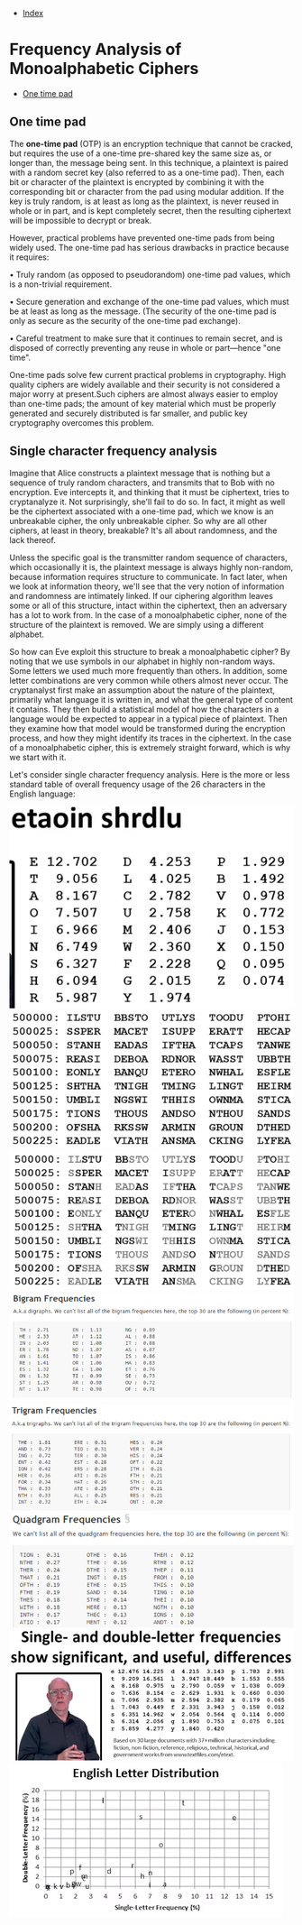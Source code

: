 - [Index](https://github.com/KiraDiShira/Crypto#crypto)   

# Frequency Analysis of Monoalphabetic Ciphers

- [One time pad](#one-time-pad)   

## One time pad

The **one-time pad** (OTP) is an encryption technique that cannot be cracked, but requires the use of a one-time pre-shared key the same size as, or longer than, the message being sent. In this technique, a plaintext is paired with a random secret key (also referred to as a one-time pad). Then, each bit or character of the plaintext is encrypted by combining it with the corresponding bit or character from the pad using modular addition. If the key is truly random, is at least as long as the plaintext, is never reused in whole or in part, and is kept completely secret, then the resulting ciphertext will be impossible to decrypt or break.

However, practical problems have prevented one-time pads from being widely used. The one-time pad has serious drawbacks in practice because it requires:

•	Truly random (as opposed to pseudorandom) one-time pad values, which is a non-trivial requirement.

•	Secure generation and exchange of the one-time pad values, which must be at least as long as the message. (The security of the one-time pad is only as secure as the security of the one-time pad exchange).

•	Careful treatment to make sure that it continues to remain secret, and is disposed of correctly preventing any reuse in whole or part—hence "one time". 

One-time pads solve few current practical problems in cryptography. High quality ciphers are widely available and their security is not considered a major worry at present.Such ciphers are almost always easier to employ than one-time pads; the amount of key material which must be properly generated and securely distributed is far smaller, and public key cryptography overcomes this problem.

## Single character frequency analysis

Imagine that Alice constructs a plaintext message that is nothing but a sequence of truly random characters, and transmits that to Bob with no encryption. Eve intercepts it, and thinking that it must be ciphertext, tries to cryptanalyze it. Not surprisingly, she'll fail to do so. In fact, it might as well be the ciphertext associated with a one-time pad, which we know is an unbreakable cipher, the only unbreakable cipher. So why are all other ciphers, at least in theory, breakable? It's all about randomness, and the lack thereof.

Unless the specific goal is the transmitter random sequence of characters, which occasionally it is, the plaintext message is always highly non-random, because information requires structure to communicate. In fact later, when we look at information theory, we'll see that the very notion of information and randomness are intimately linked. If our ciphering algorithm leaves some or all of this structure, intact within the ciphertext, then an adversary has a lot to work from. In the case of a monoalphabetic cipher, none of the structure of the plaintext is removed. We are simply using a different alphabet.

So how can Eve exploit this structure to break a monoalphabetic cipher? By noting that we use symbols in our alphabet in highly non-random ways. Some letters we used much more frequently than others. In addition, some letter combinations are very common while others almost never occur. The cryptanalyst first make an assumption about the nature of the plaintext, primarily what language it is written in, and what the general type of content it contains. They then build a statistical model of how the characters in a language would be expected to appear in a typical piece of plaintext. Then they examine how that model would be transformed during the encryption process, and how they might identify its traces in the ciphertext. In the case of a monoalphabetic cipher, this is extremely straight forward, which is why we start with it.

Let's consider single character frequency analysis. Here is the more or less standard table of overall frequency usage of the 26 characters in the English language:

<img src="https://github.com/KiraDiShira/Crypto/blob/master/Frequency%20Analysis%20of%20Monoalphabetic%20Ciphers/Images/famc1.png" />



<img src="https://github.com/KiraDiShira/Crypto/blob/master/Frequency%20Analysis%20of%20Monoalphabetic%20Ciphers/Images/famc2.png" />
<img src="https://github.com/KiraDiShira/Crypto/blob/master/Frequency%20Analysis%20of%20Monoalphabetic%20Ciphers/Images/famc3.png" />
<img src="https://github.com/KiraDiShira/Crypto/blob/master/Frequency%20Analysis%20of%20Monoalphabetic%20Ciphers/Images/famc4.png" />
<img src="https://github.com/KiraDiShira/Crypto/blob/master/Frequency%20Analysis%20of%20Monoalphabetic%20Ciphers/Images/famc5.png" />
<img src="https://github.com/KiraDiShira/Crypto/blob/master/Frequency%20Analysis%20of%20Monoalphabetic%20Ciphers/Images/famc6.png" />
<img src="https://github.com/KiraDiShira/Crypto/blob/master/Frequency%20Analysis%20of%20Monoalphabetic%20Ciphers/Images/famc7.png" />
<img src="https://github.com/KiraDiShira/Crypto/blob/master/Frequency%20Analysis%20of%20Monoalphabetic%20Ciphers/Images/famc8.png" />
